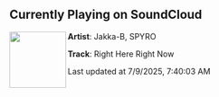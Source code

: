 ## Currently Playing on SoundCloud

[<img align="left" width="100" src="https://i1.sndcdn.com/artworks-RvZzY3NxZziL-0-t500x500.jpg">](https://soundcloud.com/jakka-b/right-here-right-now)

**Artist**: Jakka-B, SPYRO 

**Track**: Right Here Right Now

Last updated at 7/9/2025, 7:40:03 AM
